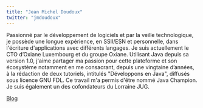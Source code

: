```yaml
---
title: "Jean Michel Doudoux"
twitter: "jmdoudoux"
---
```


Passionné par le développement de logiciels et par la veille
technologique, je possède une longue expérience, en SSII/ESN et
personnelle, dans l'écriture d'applications avec différents langages. Je
suis actuellement le CTO d’Oxiane Luxembourg et du groupe Oxiane.
Utilisant Java depuis sa version 1.0, j'aime partager ma passion pour
cette plateforme et son écosystème notamment en me consacrant, depuis
une vingtaine d’années, à la rédaction de deux tutoriels, intitulés
"Développons en Java", diffusés sous licence GNU FDL. Ce travail m'a
permis d'être nommé Java Champion. Je suis également un des cofondateurs
du Lorraine JUG.

[Blog](http://www.jmdoudoux.fr)
